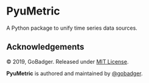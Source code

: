 # PyuMetric
A Python package to unify time series data sources.


## Acknowledgements

© 2019, GoBadger. Released under [MIT License](https://opensource.org/licenses/mit-license.php).

**PyuMetric** is authored and maintained by [@gobadger](http://github.com/gobadger).
